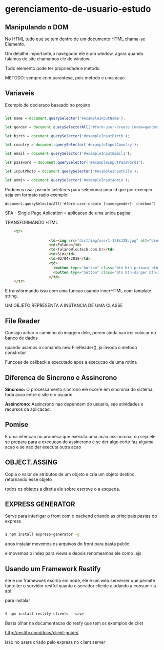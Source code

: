 # gerenciamento-de-usuario-estudo

## Manipulando o DOM

No HTML tudo que se tem dentro de um documento HTML chama-se Elemento. 

Um detalhe importante,o navegador ele e um window, agora quando falamos de site chamamos ele de window.


 Todo elemento pode ter propriedade e metodo.

METODO: sempre com parentese, pois metodo e uma acao

## Variaveis

Exemplo de declaraco baseado no projeto

```JavaScript

let name = document.querySelector('#exampleInputName');

let gender = document.querySelectorAll('#form-user-create [name=gender]:checked'); //vai pegar so o que esta selecionado

let birth = document.querySelector('#exampleInputBirth');

let country = document.querySelector('#exampleInputCountry');

let email = document.querySelector('#exampleInputEmail1');

let password = document.querySelector('#exampleInputPassword1');

let inputPhoto = document.querySelector('#exampleInputFile');

let admin = document.querySelector('#exampleInputAdmin');


```

Podemos usar pseudo seletores para selecionar uma Id que por exemplo seja em formato radio exemplo

```
document.querySelectorAll('#form-user-create [name=gender]: checked') 

```

SPA - Single Page Aplication = aplicacao de uma unica pagina


TRANSFORMANDO HTML

```HTML
    <tr>
        
                    <td><img src="dist/img/user1-128x128.jpg" alt="User Image" class="img-circle img-sm"></td>
                    <td>Fulano</td>
                    <td>fulano@loutech.com.br</td>
                    <td>Sim</td>
                    <td>02/04/2018</td>
                    <td>
                      <button type="button" class="btn btn-primary btn-xs btn-flat">Editar</button>
                      <button type="button" class="btn btn-danger btn-xs btn-flat">Excluir</button>
                    </td>
    </tr>


```


E transformando isso com uma funcao usando innerHTML com tamplate string.


UM OBJETO REPRESENTA A INSTANCIA DE UMA CLASSE


## File Reader

Consigo achar o caminho da imagem dele, porem ainda nao irei colocar no banco de dados


quando usamos o comando new FileReader(), ja invoca o metodo construtor

Funcoes de callback e executado apos a execucao de uma rotina

## Diferenca de Sincrono e Assincrono

**Sincrono:** O processamento sincrono ele ocorre em sincronia do sistema, toda acao entre o site e o usuario

**Assincrono:** Assincrono nao dependem do usuario, sao atividades e recursos da aplicacao. 

## Pomise

E uma intencao ou promeca que executa uma acao assincrona, ou seja ele se prepara para a execucao do assincrono e se der algo certo faz alguma acao e se nao der executa outra acao


## OBJECT.ASSING

Copia o valor de atributos de um objeto e cria um objeto destino, retornando esse objeto

todos os objetos a diretia ele sobre escreve o a esqueda.

## EXPRESS GENERATOR

Serve para interligar o front com o backend criando as principais pastas do express


```Bash

$ npm install express-generator -g

```

apos instalar movemos os arquivos do front para pasta public 

e movemos o index para views e depois renomeamos ele como .ejs

## Usando um Framework Restify

ele e um framewoek escrito em node, ele e um web serverser que permite tanto ter o servidor restful quanto o servidor cliente
ajudando a consumir a api

para instalar

```JavaScript

$ npm install restify-clients --save

```

Basta olhar na documentacao do resfy que tem os exemplos de cliet

http://restify.com/docs/client-guide/

isso no users criado pelo express no client server